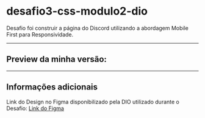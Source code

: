# desafio3-css-modulo2-dio

Desafio foi construir a página do Discord utilizando a abordagem Mobile First para Responsividade.



---

## Preview da minha versão:

[]()

---

## Informações adicionais

Link do Design no Figma disponibilizado pela DIO utilizado durante o Desafio: [Link do Figma]([Figma](https://www.figma.com/file/NRBYrG5d4DSzObv7dpTqoM/Desafio-Responsividade---DIO))



